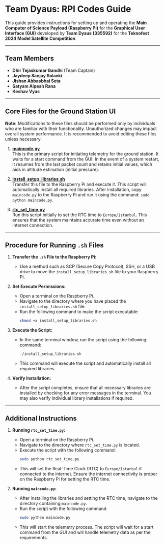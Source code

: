 # Team Dyaus: RPI Codes Guide

This guide provides instructions for setting up and operating the **Main Computer of Science Payload (Raspberry Pi)**
for the **Graphical User Interface (GUI)** developed by **Team Dyaus (335592)** for the **Teknofest 2024 Model Satellite
Competition**.

---

## Team Members

- **Dhir Tejaskumar Gandhi** (Team Captain)
- **Jaydeep Sanjay Solanki**
- **Jishan Abbasbhai Seta**
- **Satyam Alpesh Rana**
- **Keshav Vyas**

---

## Core Files for the Ground Station UI

**Note:** Modifications to these files should be performed only by individuals who are familiar with their
functionality. Unauthorized changes may impact overall system performance. It is recommended to avoid editing these
files unless necessary.

1. **[maincode.py](./maincode.py)**  
   This is the primary script for initiating telemetry for the ground station. It waits for a start command from the
   GUI. In the event of a system restart, it resumes from the last packet count and retains initial values, which aids
   in altitude estimation (initial pressure).

2. **[install_setup_libraries.sh](./install_setup_libraries.sh)**  
   Transfer this file to the Raspberry Pi and execute it. This script will automatically install all required libraries.
   After installation, copy `maincode.py` to the Raspberry Pi and run it using the command: `sudo python maincode.py`.

3. **[rtc_set_time.py](./rtc_set_time.py)**  
   Run this script initially to set the RTC time to `Europe/Istanbul`. This ensures that the system maintains accurate
   time even without an internet connection.

---

## Procedure for Running `.sh` Files

1. **Transfer the `.sh` File to the Raspberry Pi:**
    - Use a method such as SCP (Secure Copy Protocol), SSH, or a USB drive to move the `install_setup_libraries.sh` file
      to your Raspberry Pi.

2. **Set Execute Permissions:**
    - Open a terminal on the Raspberry Pi.
    - Navigate to the directory where you have placed the `install_setup_libraries.sh` file.
    - Run the following command to make the script executable:
      ```bash
      chmod +x install_setup_libraries.sh
      ```

3. **Execute the Script:**
    - In the same terminal window, run the script using the following command:
      ```bash
      ./install_setup_libraries.sh
      ```
    - This command will execute the script and automatically install all required libraries.

4. **Verify Installation:**
    - After the script completes, ensure that all necessary libraries are installed by checking for any error messages
      in the terminal. You may also verify individual library installations if required.

---

## Additional Instructions

1. **Running `rtc_set_time.py`:**
    - Open a terminal on the Raspberry Pi.
    - Navigate to the directory where `rtc_set_time.py` is located.
    - Execute the script with the following command:
      ```bash
      sudo python rtc_set_time.py
      ```
    - This will set the Real-Time Clock (RTC) to `Europe/Istanbul` if connected to the internet. Ensure the internet
      connectivity is proper on the Raspberry Pi for setting the RTC time.

2. **Running `maincode.py`:**
    - After installing the libraries and setting the RTC time, navigate to the directory containing `maincode.py`.
    - Run the script with the following command:
      ```bash
      sudo python maincode.py
      ```
    - This will start the telemetry process. The script will wait for a start command from the GUI and will handle
      telemetry data as per the requirements.